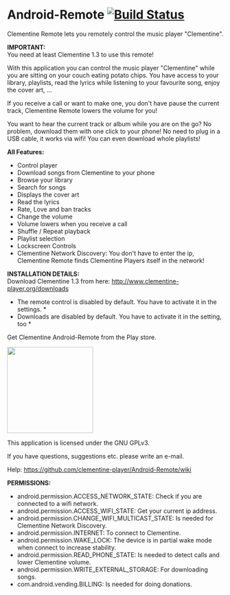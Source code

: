 Android-Remote [![Build Status](https://travis-ci.org/clementine-player/Android-Remote.svg)](https://travis-ci.org/clementine-player/Android-Remote)
==============

Clementine Remote lets you remotely control the music player "Clementine".

__IMPORTANT:__<br /> 
You need at least Clementine 1.3 to use this remote!

With this application you can control the music player "Clementine" while you are sitting on your couch eating potato chips.
You have access to your library, playlists, read the lyrics while listening to your favourite song, enjoy the cover art, ...

If you receive a call or want to make one, you don't have pause the current track, Clementine Remote lowers the volume for you!

You want to hear the current track or album while you are on the go? No problem, download them with one click to your phone! No need to plug in a USB cable, it works via wifi! You can even download whole playlists!

__All Features:__
* Control player
* Download songs from Clementine to your phone
* Browse your library
* Search for songs
* Displays the cover art
* Read the lyrics
* Rate, Love and ban tracks
* Change the volume
* Volume lowers when you receive a call
* Shuffle / Repeat playback
* Playlist selection
* Lockscreen Controls
* Clementine Network Discovery: You don't have to enter the ip, Clementine Remote finds Clementine Players itself in the network!

__INSTALLATION DETAILS:__<br />
Download Clementine 1.3 from here: http://www.clementine-player.org/downloads
* The remote control is disabled by default. You have to activate it in the settings. *
* Downloads are disabled by default. You have to activate it in the setting, too *

Get Clementine Android-Remote from the Play store.

*[<img src="https://play.google.com/intl/en_us/badges/images/generic/en-play-badge.png" width="200">](https://play.google.com/store/apps/details?id=de.qspool.clementineremote)*

This application is licensed under the GNU GPLv3.

If you have questions, suggestions etc. please write an e-mail.

Help: https://github.com/clementine-player/Android-Remote/wiki

__PERMISSIONS:__<br />
* android.permission.ACCESS_NETWORK_STATE: Check if you are connected to a wifi network.
* android.permission.ACCESS_WIFI_STATE: Get your current ip address.
* android.permission.CHANGE_WIFI_MULTICAST_STATE: Is needed for Clementine Network Discovery.
* android.permission.INTERNET: To connect to Clementine.
* android.permission.WAKE_LOCK: The device is in partial wake mode when connect to increase stability.
* android.permission.READ_PHONE_STATE: Is needed to detect calls and lower Clementine volume.
* android.permission.WRITE_EXTERNAL_STORAGE: For downloading songs.
* com.android.vending.BILLING: Is needed for doing donations.
